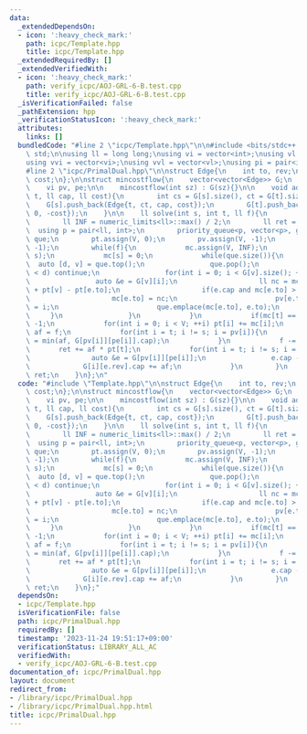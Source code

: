 ```yaml
---
data:
  _extendedDependsOn:
  - icon: ':heavy_check_mark:'
    path: icpc/Template.hpp
    title: icpc/Template.hpp
  _extendedRequiredBy: []
  _extendedVerifiedWith:
  - icon: ':heavy_check_mark:'
    path: verify_icpc/AOJ-GRL-6-B.test.cpp
    title: verify_icpc/AOJ-GRL-6-B.test.cpp
  _isVerificationFailed: false
  _pathExtension: hpp
  _verificationStatusIcon: ':heavy_check_mark:'
  attributes:
    links: []
  bundledCode: "#line 2 \"icpc/Template.hpp\"\n\n#include <bits/stdc++.h>\nusing namespace\
    \ std;\n\nusing ll = long long;\nusing vi = vector<int>;\nusing vl = vector<ll>;\n\
    using vvi = vector<vi>;\nusing vvl = vector<vl>;\nusing pi = pair<int, int>;\n\
    #line 2 \"icpc/PrimalDual.hpp\"\n\nstruct Edge{\n    int to, rev;\n    ll cap,\
    \ cost;\n};\n\nstruct mincostflow{\n    vector<vector<Edge>> G;\n    vl pt, mc;\n\
    \    vi pv, pe;\n\n    mincostflow(int sz) : G(sz){}\n\n    void add(int s, int\
    \ t, ll cap, ll cost){\n        int cs = G[s].size(), ct = G[t].size();\n    \
    \    G[s].push_back(Edge{t, ct, cap, cost});\n        G[t].push_back(Edge{s, cs,\
    \ 0, -cost});\n    }\n\n    ll solve(int s, int t, ll f){\n        int V = G.size();\n\
    \        ll INF = numeric_limits<ll>::max() / 2;\n        ll ret = 0;\n      \
    \  using p = pair<ll, int>;\n        priority_queue<p, vector<p>, greater<p>>\
    \ que;\n        pt.assign(V, 0);\n        pv.assign(V, -1);\n        pe.assign(V,\
    \ -1);\n        while(f){\n            mc.assign(V, INF);\n            que.emplace(0,\
    \ s);\n            mc[s] = 0;\n            while(que.size()){\n              \
    \  auto [d, v] = que.top();\n                que.pop();\n                if(mc[v]\
    \ < d) continue;\n                for(int i = 0; i < G[v].size(); ++i){\n    \
    \                auto &e = G[v][i];\n                    ll nc = mc[v] + e.cost\
    \ + pt[v] - pt[e.to];\n                    if(e.cap and mc[e.to] > nc){\n    \
    \                    mc[e.to] = nc;\n                        pv[e.to] = v, pe[e.to]\
    \ = i;\n                        que.emplace(mc[e.to], e.to);\n               \
    \     }\n                }\n            }\n            if(mc[t] == INF) return\
    \ -1;\n            for(int i = 0; i < V; ++i) pt[i] += mc[i];\n            ll\
    \ af = f;\n            for(int i = t; i != s; i = pv[i]){\n                af\
    \ = min(af, G[pv[i]][pe[i]].cap);\n            }\n            f -= af;\n     \
    \       ret += af * pt[t];\n            for(int i = t; i != s; i = pv[i]){\n \
    \               auto &e = G[pv[i]][pe[i]];\n                e.cap -= af;\n   \
    \             G[i][e.rev].cap += af;\n            }\n        }\n        return\
    \ ret;\n    }\n};\n"
  code: "#include \"Template.hpp\"\n\nstruct Edge{\n    int to, rev;\n    ll cap,\
    \ cost;\n};\n\nstruct mincostflow{\n    vector<vector<Edge>> G;\n    vl pt, mc;\n\
    \    vi pv, pe;\n\n    mincostflow(int sz) : G(sz){}\n\n    void add(int s, int\
    \ t, ll cap, ll cost){\n        int cs = G[s].size(), ct = G[t].size();\n    \
    \    G[s].push_back(Edge{t, ct, cap, cost});\n        G[t].push_back(Edge{s, cs,\
    \ 0, -cost});\n    }\n\n    ll solve(int s, int t, ll f){\n        int V = G.size();\n\
    \        ll INF = numeric_limits<ll>::max() / 2;\n        ll ret = 0;\n      \
    \  using p = pair<ll, int>;\n        priority_queue<p, vector<p>, greater<p>>\
    \ que;\n        pt.assign(V, 0);\n        pv.assign(V, -1);\n        pe.assign(V,\
    \ -1);\n        while(f){\n            mc.assign(V, INF);\n            que.emplace(0,\
    \ s);\n            mc[s] = 0;\n            while(que.size()){\n              \
    \  auto [d, v] = que.top();\n                que.pop();\n                if(mc[v]\
    \ < d) continue;\n                for(int i = 0; i < G[v].size(); ++i){\n    \
    \                auto &e = G[v][i];\n                    ll nc = mc[v] + e.cost\
    \ + pt[v] - pt[e.to];\n                    if(e.cap and mc[e.to] > nc){\n    \
    \                    mc[e.to] = nc;\n                        pv[e.to] = v, pe[e.to]\
    \ = i;\n                        que.emplace(mc[e.to], e.to);\n               \
    \     }\n                }\n            }\n            if(mc[t] == INF) return\
    \ -1;\n            for(int i = 0; i < V; ++i) pt[i] += mc[i];\n            ll\
    \ af = f;\n            for(int i = t; i != s; i = pv[i]){\n                af\
    \ = min(af, G[pv[i]][pe[i]].cap);\n            }\n            f -= af;\n     \
    \       ret += af * pt[t];\n            for(int i = t; i != s; i = pv[i]){\n \
    \               auto &e = G[pv[i]][pe[i]];\n                e.cap -= af;\n   \
    \             G[i][e.rev].cap += af;\n            }\n        }\n        return\
    \ ret;\n    }\n};"
  dependsOn:
  - icpc/Template.hpp
  isVerificationFile: false
  path: icpc/PrimalDual.hpp
  requiredBy: []
  timestamp: '2023-11-24 19:51:17+09:00'
  verificationStatus: LIBRARY_ALL_AC
  verifiedWith:
  - verify_icpc/AOJ-GRL-6-B.test.cpp
documentation_of: icpc/PrimalDual.hpp
layout: document
redirect_from:
- /library/icpc/PrimalDual.hpp
- /library/icpc/PrimalDual.hpp.html
title: icpc/PrimalDual.hpp
---
```

